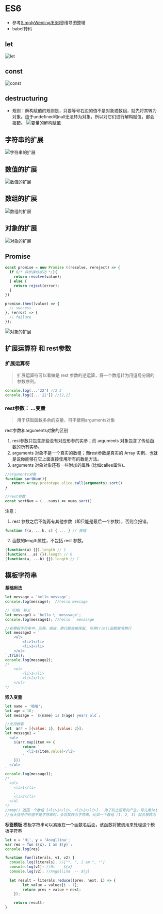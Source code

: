 ﻿# ES6
* 参考[SimplyWenjing/ES6](https://github.com/SimplyWenjing/ES6)思维导图整理
* babel转码

## let
![let](https://github.com/AngellinaZ/ES6/blob/master/Mind-mapping/let.png)

## const
![const](https://github.com/AngellinaZ/ES6/blob/master/Mind-mapping/const.png)

## destructuring
* 规则：解构赋值的规则是，只要等号右边的值不是对象或数组，就先将其转为对象。由于undefined和null无法转为对象，所以对它们进行解构赋值，都会报错。
![变量的解构赋值](https://github.com/AngellinaZ/ES6/blob/master/Mind-mapping/destructuring.png)

## 字符串的扩展
![字符串的扩展](https://github.com/AngellinaZ/ES6/blob/master/Mind-mapping/String.png)

## 数值的扩展
![数值的扩展](https://github.com/AngellinaZ/ES6/blob/master/Mind-mapping/Number.png)

## 数组的扩展
![数组的扩展](https://github.com/AngellinaZ/ES6/blob/master/Mind-mapping/Array.png)

## 对象的扩展
![对象的扩展](https://github.com/AngellinaZ/ES6/blob/master/Mind-mapping/Object.png)

## Promise
```js
const promise = new Promise ((resolve, rereject) => {
  if (/* 异步操作成功 */){
    return resolve(value);
  } else {
    return reject(error);
  }
})

promise.then((value) => {
  // success
}, (error) => {
  // failure
});
```
![对象的扩展](https://github.com/AngellinaZ/ES6/blob/master/Mind-mapping/Promise.png)


## 扩展运算符 和 rest参数

### 扩展运算符
> 扩展运算符可以看做是 rest 参数的逆运算，将一个数组转为用逗号分隔的参数序列。
```js
console.log(...'22') //2 2
console.log([...'22']) //[2,2]
```

### rest参数： ...变量
> 用于获取函数多余的变量，可不使用arguments对象

rest参数和arguments对象的区别 
 1. rest参数只包含那些没有对应形参的实参；而 arguments 对象包含了传给函数的所有实参。
 2. arguments 对象不是一个真实的数组；而rest参数是真实的 Array 实例，也就是说你能够在它上面直接使用所有的数组方法。
 3. arguments 对象对象还有一些附加的属性 (比如callee属性)。

 ```js
 //arguments对象
 function sortNum(){
 	return Array.prototype.slice.call(arguments).sort()
 }

 //rest参数
 const sortNum = (...nums) => nums.sort()
 ```
 注意：
 1. rest 参数之后不能再有其他参数（即只能是最后一个参数），否则会报错。
 ```js
 function f(a, ...b, c) { ... } // 报错
 ```
 2. 函数的length属性，不包括 rest 参数。
```js
(function(a) {}).length // 1
(function(...a) {}).length // 0
(function(a, ...b) {}).length // 1
```

## 模板字符串
**基础用法**
```js
let message = `hello message`;
console.log(message);  //hello message

// 可用\ 转义
let message1 = `hello \` messsage`;
console.log(message1); //hello ` messsage

//在模板字符串中，空格、缩进、换行都会被保留, 可用trim()函数取消换行
let message2 = `
	<ul>
		<li>1</li>
		<li>2</li>
	</ul>
`.trim();
console.log(message2); 
/*
	<ul>
		<li>1</li>
		<li>2</li>
	</ul>
*/
```

**嵌入变量**
```js
let name = '哈哈';
let age = 18;
let message = `${name} is ${age} years old`;

//支持嵌套
let  arr = [{value: 1}, {value: 2}];
let message1 = `
  <ul>
    ${arr.map(item => {
        return `
          <li>${item.value}</li>
        `
    })}
  </ul>
`
console.log(message1);
/*
  <ul>
    <li>1</li>
    ,
    <li>2</li>
  </ul
*/
//map() 返回一个数组 [<li>1</li>, <li>2</li>]， 为了防止逗号的产生，可先用join() 将数组拼接为字符串
//当大括号中的值不是字符串时，会将其转为字符串，比如一个数组 [1, 2, 3] 就会被转为 1,2,3 ， 逗号就是这么出现的

```

**标签模板**
模板字符串可以紧跟在一个函数名后面，该函数将被调用来处理这个模板字符串
```js
let x = 'Hi', y = 'Anegllina';
var res = fun`${x}, I am ${y}`;
console.log(res)

function fun(literals, v1, v2) {
  console.log(literals); //["", ", I am ", ""]
  console.log(v1); //Hi -- ${x}
  console.log(v2); //Angellina  -- ${y}
  
  let result = literals.reduce((prev, next, i) => {
	    let value = values[i - 1];
	    return prev + value + next;
	});

	return result;
}
```


























